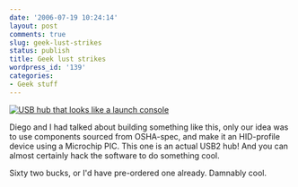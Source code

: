 ```yaml
---
date: '2006-07-19 10:24:14'
layout: post
comments: true
slug: geek-lust-strikes
status: publish
title: Geek lust strikes
wordpress_id: '139'
categories:
- Geek stuff
---
```



[
![USB hub that looks like a launch console](http://www.geekstuff4u.com/images/usb_hub_DX_03.jpg)
](http://www.geekstuff4u.com/product_info.php?manufacturers_id=&products_id=404)

Diego and I had talked about building something like this, only our idea was to use components sourced from OSHA-spec, and make it an HID-profile device using a Microchip PIC. This one is an actual USB2 hub! And you can almost certainly hack the software to do something cool.

Sixty two bucks, or I'd have pre-ordered one already. Damnably cool.
